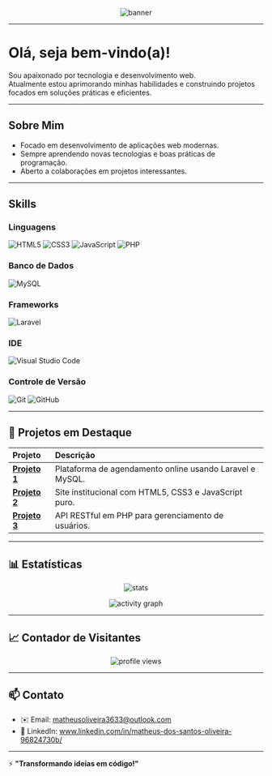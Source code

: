 <!-- Banner -->
<p align="center">
  <img src="https://capsule-render.vercel.app/api?type=waving&color=0d6efd&height=200&section=header&text=Bem-vindo(a)%20ao%20meu%20perfil!&fontSize=30&fontColor=ffffff" alt="banner" />
</p>

---

#  Olá, seja bem-vindo(a)!

Sou apaixonado por tecnologia e desenvolvimento web.   
Atualmente estou aprimorando minhas habilidades e construindo projetos focados em soluções práticas e eficientes.

---

## Sobre Mim

- Focado em desenvolvimento de aplicações web modernas.
- Sempre aprendendo novas tecnologias e boas práticas de programação.
- Aberto a colaborações em projetos interessantes.

---

## Skills

### Linguagens
![HTML5](https://img.shields.io/badge/HTML5-E34F26?style=for-the-badge&logo=html5&logoColor=white)
![CSS3](https://img.shields.io/badge/CSS3-1572B6?style=for-the-badge&logo=css3&logoColor=white)
![JavaScript](https://img.shields.io/badge/JavaScript-F7DF1E?style=for-the-badge&logo=javascript&logoColor=black)
![PHP](https://img.shields.io/badge/PHP-777BB4?style=for-the-badge&logo=php&logoColor=white)

### Banco de Dados
![MySQL](https://img.shields.io/badge/MySQL-4479A1?style=for-the-badge&logo=mysql&logoColor=white)

### Frameworks
![Laravel](https://img.shields.io/badge/Laravel-FF2D20?style=for-the-badge&logo=laravel&logoColor=white)

### IDE
![Visual Studio Code](https://img.shields.io/badge/VS_Code-007ACC?style=for-the-badge&logo=visualstudiocode&logoColor=white)

### Controle de Versão
![Git](https://img.shields.io/badge/Git-F05032?style=for-the-badge&logo=git&logoColor=white)
![GitHub](https://img.shields.io/badge/GitHub-181717?style=for-the-badge&logo=github&logoColor=white)

---

## 🌟 Projetos em Destaque

| Projeto | Descrição |
| :--- | :--- |
| **[Projeto 1](#)** | Plataforma de agendamento online usando Laravel e MySQL. |
| **[Projeto 2](#)** | Site institucional com HTML5, CSS3 e JavaScript puro. |
| **[Projeto 3](#)** | API RESTful em PHP para gerenciamento de usuários. |

---

## 📊 Estatísticas

<p align="center">
  <img src="https://github-readme-stats.vercel.app/api?username=MatheusOliveira3633&show_icons=true&theme=tokyonight" alt="stats" />
</p>

<p align="center">
  <img src="https://github-readme-activity-graph.vercel.app/graph?username=MatheusOliveira3633&theme=tokyonight" alt="activity graph" />
</p>

---

## 📈 Contador de Visitantes

<p align="center">
  <img src="https://komarev.com/ghpvc/?username=MatheusOliveira3633&color=0d6efd&style=flat-square" alt="profile views" />
</p>

---

## 📫 Contato

- ✉️ Email: matheusoliveira3633@outlook.com
- 💼 LinkedIn: www.linkedin.com/in/matheus-dos-santos-oliveira-96824730b/

---

⚡ **"Transformando ideias em código!"**
